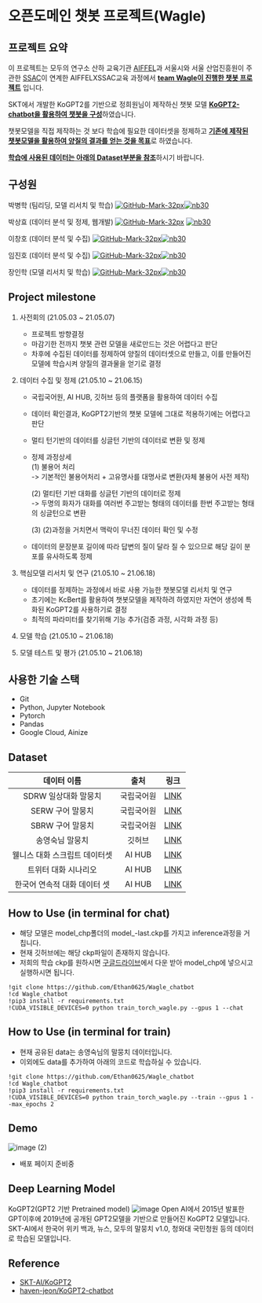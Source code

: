 # 오픈도메인 챗봇 프로젝트(Wagle)

## 프로젝트 요약

이 프로젝트는 모두의 연구소 산하 교육기관 [AIFFEL](https://aiffel.io/)과 서울시와 서울 산업진흥원이 주관한 [SSAC](https://ssac.seoul.kr/main/index.jsp)이 연계한 AIFFELXSSAC교육 과정에서 <U>**team Wagle이 진행한 챗봇 프로젝트**</U> 입니다.  
  
SKT에서 개발한 KoGPT2를 기반으로 정희원님이 제작하신 챗봇 모델 <U>**KoGPT2-chatbot을 활용하여 챗봇을 구성**</U>하였습니다.  
  
챗봇모델을 직접 제작하는 것 보다 학습에 필요한 데이터셋을 정제하고 <U>**기존에 제작된 챗봇모델을 활용하여 양질의 결과를 얻는 것을 목표**</U>로 하였습니다.  
  
<U>**학습에 사용된 데이터는 아래의 Dataset부분을 참조**</U>하시기 바랍니다.  


## 구성원  
  
박병학 (팀리딩, 모델 리서치 및 학습) [![GitHub-Mark-32px](https://user-images.githubusercontent.com/48716219/102974622-31c3b680-4542-11eb-815d-70efcdeb2e75.png)](https://github.com/Ethan0625)[![nb30](https://user-images.githubusercontent.com/48716219/102975150-f37ac700-4542-11eb-9606-9414ed89f0de.png)](https://ethan-library.tistory.com/)

박상효 (데이터 분석 및 정제, 웹개발) [![GitHub-Mark-32px](https://user-images.githubusercontent.com/48716219/102974622-31c3b680-4542-11eb-815d-70efcdeb2e75.png)](https://github.com/ixxxxu/) [![nb30](https://user-images.githubusercontent.com/48716219/102975150-f37ac700-4542-11eb-9606-9414ed89f0de.png)](https://velog.io/@ixxxxuxo)

이창호 (데이터 분석 및 수집) [![GitHub-Mark-32px](https://user-images.githubusercontent.com/48716219/102974622-31c3b680-4542-11eb-815d-70efcdeb2e75.png)](https://github.com/philosucker)[![nb30](https://user-images.githubusercontent.com/48716219/102975150-f37ac700-4542-11eb-9606-9414ed89f0de.png)](https://questionet.tistory.com/)

임진호 (데이터 분석 및 수집) [![GitHub-Mark-32px](https://user-images.githubusercontent.com/48716219/102974622-31c3b680-4542-11eb-815d-70efcdeb2e75.png)](https://github.com/Jake1152)[![nb30](https://user-images.githubusercontent.com/48716219/102975150-f37ac700-4542-11eb-9606-9414ed89f0de.png)](https://jake1152.tistory.com/)

장인학 (모델 리서치 및 학습) [![GitHub-Mark-32px](https://user-images.githubusercontent.com/48716219/102974622-31c3b680-4542-11eb-815d-70efcdeb2e75.png)](https://github.com/jjanhan/aiffel_jjang)[![nb30](https://user-images.githubusercontent.com/48716219/102975150-f37ac700-4542-11eb-9606-9414ed89f0de.png)](https://jjanhan.tistory.com/)


## Project milestone  
  
1) 사전회의 (21.05.03 ~ 21.05.07)
    - 프로젝트 방향결정
    - 마감기한 전까지 챗봇 관련 모델을 새로만드는 것은 어렵다고 판단
    - 차후에 수집된 데이터를 정제하여 양질의 데이터셋으로 만들고, 이를 만들어진 모델에 학습시켜 양질의 결과물을 얻기로 결정

2) 데이터 수집 및 정제 (21.05.10 ~ 21.06.15)
    - 국립국어원, AI HUB, 깃허브 등의 플랫폼을 활용하여 데이터 수집
    - 데이터 확인결과, KoGPT2기반의 챗봇 모델에 그대로 적용하기에는 어렵다고 판단
    - 멀티 턴기반의 데이터를 싱글턴 기반의 데이터로 변환 및 정제
    - 정제 과정상세  
        (1) 불용어 처리  
            -> 기본적인 불용어처리 + 고유명사를 대명사로 변환(자체 불용어 사전 제작)
            
        (2) 멀티턴 기반 대화를 싱글턴 기반의 데이터로 정제  
            -> 두명의 화자가 대화를 여러번 주고받는 형태의 데이터를 한번 주고받는 형태의 싱글턴으로 변환
        
        (3) (2)과정을 거치면서 맥락이 무너진 데이터 확인 및 수정
    - 데이터의 문장분포 길이에 따라 답변의 질이 달라 질 수 있으므로 해당 길이 분포를 유사하도록 정제
        
3) 핵심모델 리서치 및 연구 (21.05.10 ~ 21.06.18)
    - 데이터를 정제하는 과정에서 바로 사용 가능한 챗봇모델 리서치 및 연구
    - 초기에는 KcBert를 활용하여 챗봇모델을 제작하려 하였지만 자연어 생성에 특화된 KoGPT2를 사용하기로 결정
    - 최적의 파라미터를 찾기위해 기능 추가(검증 과정, 시각화 과정 등)
    
4) 모델 학습 (21.05.10 ~ 21.06.18)

5) 모델 테스트 및 평가  (21.05.10 ~ 21.06.18)


## 사용한 기술 스택  
- Git
- Python, Jupyter Notebook
- Pytorch
- Pandas
- Google Cloud, Ainize


## Dataset

|데이터 이름|출처|링크|
|:---:|:---:|:---:|
|SDRW 일상대화 말뭉치|국립국어원|[LINK](https://corpus.korean.go.kr/)|
|SERW 구어 말뭉치|국립국어원|[LINK](https://corpus.korean.go.kr/)|
|SBRW 구어 말뭉치|국립국어원|[LINK](https://corpus.korean.go.kr/)|
|송영숙님 말뭉치|깃허브|[LINK](https://github.com/songys/Chatbot_data)|
|웰니스 대화 스크립트 데이터셋|AI HUB|[LINK](https://aihub.or.kr/keti_data_board/language_intelligence)|
|트위터 대화 시나리오|AI HUB|[LINK](https://aihub.or.kr/keti_data_board/language_intelligence)|
|한국어 연속적 대화 데이터 셋|AI HUB|[LINK](https://aihub.or.kr/keti_data_board/language_intelligence)|

## How to Use (in terminal for chat)
- 해당 모델은 model_chp폴더의 model_-last.ckp를 가지고 inference과정을 거칩니다.
- 현재 깃허브에는 해당 ckp파일이 존재하지 않습니다.
- 저희의 학습 ckp를 원하시면 [구글드라이브](https://drive.google.com/drive/folders/1HssytM19yii0P5_FCir4c3_gsh2-sq2S?usp=sharing)에서 다운 받아 model_chp에 넣으시고 실행하시면 됩니다.
```
!git clone https://github.com/Ethan0625/Wagle_chatbot
!cd Wagle_chatbot
!pip3 install -r requirements.txt
!CUDA_VISIBLE_DEVICES=0 python train_torch_wagle.py --gpus 1 --chat
```

## How to Use (in terminal for train)
- 현재 공유된 data는 송영숙님의 말뭉치 데이터입니다.
- 이외에도 data를 추가하여 아래의 코드로 학습하실 수 있습니다.
```
!git clone https://github.com/Ethan0625/Wagle_chatbot
!cd Wagle_chatbot
!pip3 install -r requirements.txt
!CUDA_VISIBLE_DEVICES=0 python train_torch_wagle.py --train --gpus 1 --max_epochs 2
```


## Demo
![image (2)](https://user-images.githubusercontent.com/70437384/122713718-14796600-d2a1-11eb-9686-3e208590eeef.png)
- 배포 페이지 준비중


## Deep Learning Model

KoGPT2(GPT2 기반 Pretrained model)
![image](https://user-images.githubusercontent.com/70437384/120886945-5d87b400-c62b-11eb-94ac-ce987ed12a0b.png)
Open AI에서 2015년 발표한 GPT이후에 2019년에 공개된 GPT2모델을 기반으로 만들어진 KoGPT2 모델입니다.
SKT-AI에서 한국어 위키 백과, 뉴스, 모두의 말뭉치 v1.0, 청와대 국민청원 등의 데이터로 학습된 모델입니다.

## Reference
- [SKT-AI/KoGPT2](https://github.com/SKT-AI/KoGPT2#demo)
- [haven-jeon/KoGPT2-chatbot](https://github.com/haven-jeon/KoGPT2-chatbot)